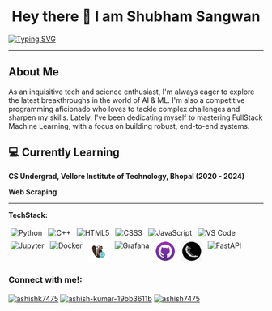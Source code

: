 
<h1 align="center">Hey there 👋 I am Shubham Sangwan  </h1>

   [![Typing SVG](https://readme-typing-svg.herokuapp.com?center=true&lines=ML+Developer+%26+Fullstack+Enthusiast)](https://git.io/typing-svg)

---

<h2> About Me</h2>

As an inquisitive tech and science enthusiast, I'm always eager to explore the latest breakthroughs in the world of AI & ML. I'm also a competitive programming aficionado who loves to tackle complex challenges and sharpen my skills. Lately, I've been dedicating myself to mastering FullStack Machine Learning, with a focus on building robust, end-to-end systems.


## 💻 Currently Learning

__CS Undergrad, Vellore Institute of Technology, Bhopal (2020 - 2024)__

__Web Scraping__

---
**TechStack:**
<p align="left">
  <img src="https://cdn.jsdelivr.net/gh/devicons/devicon/icons/python/python-original.svg" alt="Python" height="40" style="vertical-align:top; margin:4px">
  <img src="https://cdn.jsdelivr.net/gh/devicons/devicon/icons/cplusplus/cplusplus-original.svg" alt="C++" height="40" style="vertical-align:top; margin:4px">
  <img src="https://cdn.jsdelivr.net/gh/devicons/devicon/icons/html5/html5-original.svg" alt="HTML5" height="40" style="vertical-align:top; margin:4px">
  <img src="https://cdn.jsdelivr.net/gh/devicons/devicon/icons/css3/css3-original.svg" alt="CSS3" height="40" style="vertical-align:top; margin:4px">
  <img src="https://cdn.jsdelivr.net/gh/devicons/devicon/icons/javascript/javascript-original.svg" alt="JavaScript" height="40" style="vertical-align:top; margin:4px">
  <img src="https://cdn.jsdelivr.net/gh/devicons/devicon/icons/vscode/vscode-original.svg" alt="VS Code" height="40" style="vertical-align:top; margin:4px">
  <img src="https://cdn.jsdelivr.net/gh/devicons/devicon/icons/jupyter/jupyter-original.svg" alt="Jupyter" height="40" style="vertical-align:top; margin:4px">
  <img src="https://cdn.jsdelivr.net/gh/devicons/devicon/icons/docker/docker-original.svg" alt="Docker" height="40" style="vertical-align:top; margin:4px">
  <img src="dbeaver.png" alt="DBeaver" height="40" style="vertical-align:top; margin:4px">
  <img src="https://cdn.jsdelivr.net/gh/devicons/devicon/icons/grafana/grafana-original.svg" alt="Grafana" height="40" style="vertical-align:top; margin:4px">
  <img src="github.jpg" alt="GitHub" height="40" style="vertical-align:top; margin:4px; background:purple">
  <img src="flask.png" alt="Flask" height="40" style="vertical-align:top; margin:4px">
  <img src="https://cdn.jsdelivr.net/gh/devicons/devicon/icons/fastapi/fastapi-original.svg" alt="FastAPI" height="40" style="vertical-align:top; margin:4px">
</p>

<h3 align="left">Connect with me!:</h3>
<p align="left">
<a href="#" target="blank"><img align="center" src="https://raw.githubusercontent.com/rahuldkjain/github-profile-readme-generator/master/src/images/icons/Social/twitter.svg" alt="ashishk7475" height="30" width="40" /></a>
<a href="#" target="blank"><img align="center" src="https://raw.githubusercontent.com/rahuldkjain/github-profile-readme-generator/master/src/images/icons/Social/linked-in-alt.svg" alt="ashish-kumar-19bb3611b" height="30" width="40" /></a>
<a href="#" target="blank"><img align="center" src="https://raw.githubusercontent.com/rahuldkjain/github-profile-readme-generator/master/src/images/icons/Social/leet-code.svg" alt="ashish7475" height="30" width="40" /></a>
</p>
